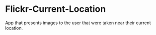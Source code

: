 # Flickr-Current-Location
App that presents images to the user that were taken near their current location.
